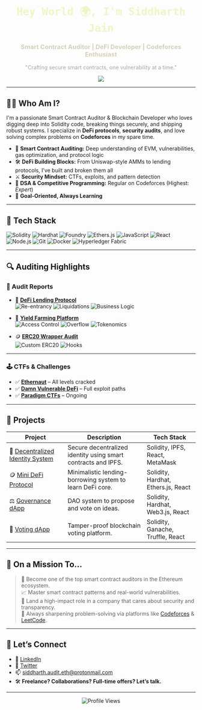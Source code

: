 <!-- Headings -->
<h1 align="center" style="color:#f1f4c6; font-family: 'Monaco', monospace;">
  Hey World 🌍, I'm Siddharth Jain
</h1>

<h3 align="center" style="color:#d6d0b8;">
  Smart Contract Auditor | DeFi Developer | Codeforces Enthusiast
</h3>

<p align="center" style="color:#aaa6a4;">
  "Crafting secure smart contracts, one vulnerability at a time."
</p>

<p align="center">
  <img src="https://readme-typing-svg.herokuapp.com?font=Fira+Code&pause=1000&color=837d7d&center=true&vCenter=true&width=600&lines=Smart+Contract+Auditor+%F0%9F%94%8A;Blockchain+Infrastructure+%7C+DeFi;Expert+on+Codeforces+(soon+Candidate+Master%3F)" />
</p>

---

## 🧑‍💻 Who Am I?

I'm a passionate Smart Contract Auditor & Blockchain Developer who loves digging deep into Solidity code, breaking things securely, and shipping robust systems. I specialize in **DeFi protocols**, **security audits**, and love solving complex problems on **Codeforces** in my spare time.

- 🧠 **Smart Contract Auditing:** Deep understanding of EVM, vulnerabilities, gas optimization, and protocol logic  
- 🛠 **DeFi Building Blocks:** From Uniswap-style AMMs to lending protocols, I’ve built and broken them all  
- ⚔️ **Security Mindset:** CTFs, exploits, and pattern detection  
- 🧮 **DSA & Competitive Programming:** Regular on Codeforces (Highest: _Expert_)  
- 🎯 **Goal-Oriented, Always Learning**

---

## 🧰 Tech Stack

![Solidity](https://img.shields.io/badge/-Solidity-837d7d?logo=solidity&logoColor=white)
![Hardhat](https://img.shields.io/badge/-Hardhat-d6d0b8?logo=ethereum&logoColor=black)
![Foundry](https://img.shields.io/badge/-Foundry-aaa6a4?logo=foundry&logoColor=white)
![Ethers.js](https://img.shields.io/badge/-Ethers.js-837d7d?logo=ethers&logoColor=white)
![JavaScript](https://img.shields.io/badge/-JavaScript-f1f4c6?logo=javascript&logoColor=black)
![React](https://img.shields.io/badge/-React-d6d0b8?logo=react&logoColor=black)
![Node.js](https://img.shields.io/badge/-Node.js-aaa6a4?logo=nodedotjs&logoColor=white)
![Git](https://img.shields.io/badge/-Git-837d7d?logo=git&logoColor=white)
![Docker](https://img.shields.io/badge/-Docker-d6d0b8?logo=docker&logoColor=white)
![Hyperledger Fabric](https://img.shields.io/badge/-Hyperledger%20Fabric-aaa6a4?logo=hyperledger&logoColor=white)

---

## 🔍 Auditing Highlights

### 🧪 Audit Reports

- 🧱 **[DeFi Lending Protocol](https://github.com/siddharthjain/lending-protocol-audit)**  
  ![Re-entrancy](https://img.shields.io/badge/Re--entrancy-Checked-837d7d) 
  ![Liquidations](https://img.shields.io/badge/Liquidation%20Paths-Reviewed-d6d0b8) 
  ![Business Logic](https://img.shields.io/badge/Logic-Analyzed-aaa6a4)

- 🌾 **[Yield Farming Platform](https://github.com/siddharthjain/yield-farming-audit)**  
  ![Access Control](https://img.shields.io/badge/Access%20Control-Tested-f1f4c6) 
  ![Overflow](https://img.shields.io/badge/Overflows-Patched-837d7d) 
  ![Tokenomics](https://img.shields.io/badge/Token%20Logic-Inspected-d6d0b8)

- 🪙 **[ERC20 Wrapper Audit](https://github.com/siddharthjain/erc20-wrapper-audit)**  
  ![Custom ERC20](https://img.shields.io/badge/ERC20-Custom%20Audit-aaa6a4) 
  ![Hooks](https://img.shields.io/badge/Transfer%20Hooks-Verified-837d7d)

---

### 🕹 CTFs & Challenges

- ✅ **[Ethernaut](https://ethernaut.openzeppelin.com/)** – All levels cracked  
- ✅ **[Damn Vulnerable DeFi](https://github.com/siddharthjain/damn-vulnerable-defi)** – Full exploit paths  
- ✅ **[Paradigm CTFs](https://github.com/siddharthjain/paradigm-ctfs)** – Ongoing

---

## 📂 Projects

| Project | Description | Tech Stack |
|--------|-------------|------------|
| 🔐 [Decentralized Identity System](https://github.com/siddharthjain/did-system) | Secure decentralized identity using smart contracts and IPFS. | Solidity, IPFS, React, MetaMask |
| 🪙 [Mini DeFi Protocol](https://github.com/siddharthjain/mini-defi) | Minimalistic lending-borrowing system to learn DeFi core. | Solidity, Hardhat, Ethers.js, React |
| ⚖️ [Governance dApp](https://github.com/siddharthjain/governance-dapp) | DAO system to propose and vote on ideas. | Solidity, Hardhat, Web3.js, React |
| 🧾 [Voting dApp](https://github.com/siddharthjain/voting-dapp) | Tamper-proof blockchain voting platform. | Solidity, Ganache, Truffle, React |

---

## 🧭 On a Mission To...

> 🚀 Become one of the top smart contract auditors in the Ethereum ecosystem.  
> 📈 Master smart contract patterns and real-world vulnerabilities.  
> 💼 Land a high-impact role in a company that cares about security and transparency.  
> 🌱 Always sharpening problem-solving via platforms like [Codeforces](https://codeforces.com/profile/sxr2k) & [LeetCode](https://leetcode.com/sxr2k).

---

## 🤝 Let’s Connect

- 💼 [LinkedIn](https://linkedin.com/in/your-profile)
- 🧵 [Twitter](https://twitter.com/yourhandle)
- 📫 siddharth.audit.eth@protonmail.com
- 🛠️ **Freelance? Collaborations? Full-time offers? Let’s talk.**

---

<p align="center">
  <img src="https://komarev.com/ghpvc/?username=siddharthjain&label=Visitors&color=837d7d&style=flat" alt="Profile Views" />
</p>
